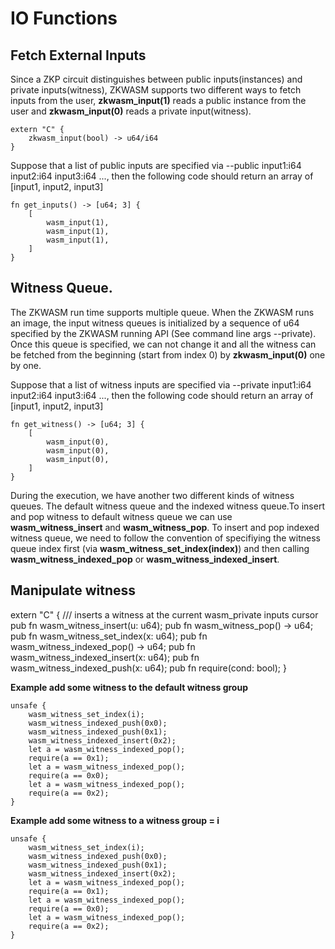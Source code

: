# IO Functions

## Fetch External Inputs
Since a ZKP circuit distinguishes between public inputs(instances) and private inputs(witness), ZKWASM supports two different ways to fetch inputs from the user, **zkwasm_input(1)** reads a public instance from the user and **zkwasm_input(0)** reads a private input(witness).

```
extern "C" {
    zkwasm_input(bool) -> u64/i64
}
```

Suppose that a list of public inputs are specified via --public input1:i64 input2:i64 input3:i64 ..., then the following code should return an array of [input1, input2, input3]

```
fn get_inputs() -> [u64; 3] {
    [
        wasm_input(1),
        wasm_input(1),
        wasm_input(1),
    ]
}
```

## Witness Queue.
The ZKWASM run time supports multiple queue. When the ZKWASM runs an image, the input witness queues is initialized by a sequence of u64 specified by the ZKWASM running API (See command line args --private). Once this queue is specified, we can not change it and all the witness can be fetched from the beginning (start from index 0) by **zkwasm_input(0)** one by one.

Suppose that a list of witness inputs are specified via --private input1:i64 input2:i64 input3:i64 ..., then the following code should return an array of [input1, input2, input3]

```
fn get_witness() -> [u64; 3] {
    [
        wasm_input(0),
        wasm_input(0),
        wasm_input(0),
    ]
}
```


During the execution, we have another two different kinds of witness queues. The default witness queue and the indexed witness queue.To insert and pop witness to default witness queue we can use **wasm_witness_insert** and **wasm_witness_pop**. To insert and pop indexed witness queue, we need to follow the convention of specifiying the witness queue index first (via **wasm_witness_set_index(index)**) and then calling **wasm_witness_indexed_pop** or **wasm_witness_indexed_insert**.


## Manipulate witness
extern "C" {
    /// inserts a witness at the current wasm_private inputs cursor
    pub fn wasm_witness_insert(u: u64);
    pub fn wasm_witness_pop() -> u64;
    pub fn wasm_witness_set_index(x: u64);
    pub fn wasm_witness_indexed_pop() -> u64;
    pub fn wasm_witness_indexed_insert(x: u64);
    pub fn wasm_witness_indexed_push(x: u64);
    pub fn require(cond: bool);
}

**Example add some witness to the default witness group**
```
unsafe {
    wasm_witness_set_index(i);
    wasm_witness_indexed_push(0x0);
    wasm_witness_indexed_push(0x1);
    wasm_witness_indexed_insert(0x2);
    let a = wasm_witness_indexed_pop();
    require(a == 0x1);
    let a = wasm_witness_indexed_pop();
    require(a == 0x0);
    let a = wasm_witness_indexed_pop();
    require(a == 0x2);
}
```

**Example add some witness to a witness group = i**
```
unsafe {
    wasm_witness_set_index(i);
    wasm_witness_indexed_push(0x0);
    wasm_witness_indexed_push(0x1);
    wasm_witness_indexed_insert(0x2);
    let a = wasm_witness_indexed_pop();
    require(a == 0x1);
    let a = wasm_witness_indexed_pop();
    require(a == 0x0);
    let a = wasm_witness_indexed_pop();
    require(a == 0x2);
}
```
